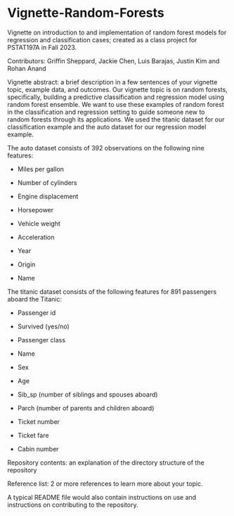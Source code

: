 # Vignette-Random-Forests

Vignette on introduction to and implementation of random forest models for regression and classification cases; created as a class project for PSTAT197A in Fall 2023.

Contributors: Griffin Sheppard, Jackie Chen, Luis Barajas, Justin Kim and Rohan Anand

Vignette abstract: a brief description in a few sentences of your vignette topic, example data, and outcomes. Our vignette topic is on random forests, specifically, building a predictive classification and regression model using random forest ensemble. We want to use these examples of random forest in the classification and regression setting to guide someone new to random forests through its applications. We used the titanic dataset for our classification example and the auto dataset for our regression model example.

The auto dataset consists of 392 observations on the following nine features:

- Miles per gallon

- Number of cylinders

- Engine displacement

- Horsepower

- Vehicle weight

- Acceleration

- Year

- Origin

- Name

The titanic dataset consists of the following features for 891 passengers aboard the Titanic:

- Passenger id

- Survived (yes/no)

- Passenger class

- Name

- Sex

- Age

- Sib_sp (number of siblings and spouses aboard)

- Parch (number of parents and children aboard)

- Ticket number

- Ticket fare

- Cabin number

Repository contents: an explanation of the directory structure of the repository

Reference list: 2 or more references to learn more about your topic.

A typical README file would also contain instructions on use and instructions on contributing to the repository.

